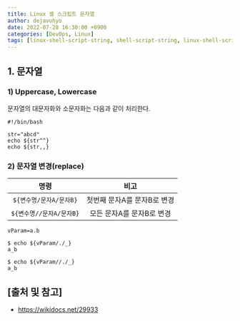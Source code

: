 ```yaml
---
title: Linux 셸 스크립트 문자열
author: dejavuhyo
date: 2022-07-28 16:30:00 +0900
categories: [DevOps, Linux]
tags: [linux-shell-script-string, shell-script-string, linux-shell-script, linux-string, 리눅스-셸-스크립트-문자열, 셸-스크립트-문자열, 리눅스-셸-스크립트, 리눅스-문자열, 쉘-스크립트-문자열, 리눅스-쉘-스크립트]
---
```


## 1. 문자열

### 1) Uppercase, Lowercase
문자열의 대문자화와 소문자화는 다음과 같이 처리한다.

```shell
#!/bin/bash

str="abcd"
echo ${str^^}
echo ${str,,}
```

### 2) 문자열 변경(replace)

| 명령 | 비고 |
|:-----:|:-----:|
| `${변수명/문자A/문자B}` | 첫번째 문자A를 문자B로 변경 |
| `${변수명//문자A/문자B}` | 모든 문자A를 문자B로 변경 |

```shell
vParam=a.b

$ echo ${vParam/./_}
a_b

$ echo ${vParam//./_}
a_b
```

## [출처 및 참고]
* <https://wikidocs.net/29933>
